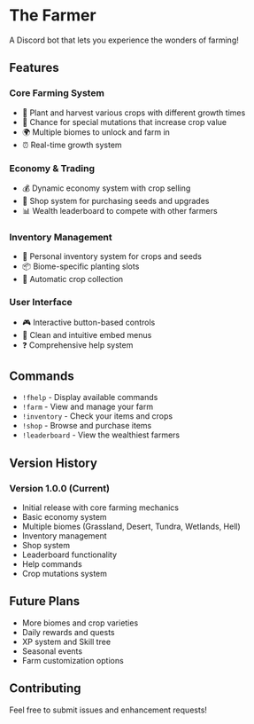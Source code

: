 # The Farmer

A Discord bot that lets you experience the wonders of farming!  

## Features

### Core Farming System
- 🌱 Plant and harvest various crops with different growth times
- 🌟 Chance for special mutations that increase crop value
- 🌍 Multiple biomes to unlock and farm in
- ⏰ Real-time growth system

### Economy & Trading
- 💰 Dynamic economy system with crop selling
- 🏪 Shop system for purchasing seeds and upgrades
- 📊 Wealth leaderboard to compete with other farmers

### Inventory Management
- 🎒 Personal inventory system for crops and seeds
- 📦 Biome-specific planting slots
- 🔄 Automatic crop collection

### User Interface
- 🎮 Interactive button-based controls
- 📱 Clean and intuitive embed menus
- ❓ Comprehensive help system

## Commands

- `!fhelp` - Display available commands
- `!farm` - View and manage your farm
- `!inventory` - Check your items and crops
- `!shop` - Browse and purchase items
- `!leaderboard` - View the wealthiest farmers

## Version History

### Version 1.0.0 (Current)
- Initial release with core farming mechanics
- Basic economy system
- Multiple biomes (Grassland, Desert, Tundra, Wetlands, Hell)
- Inventory management
- Shop system
- Leaderboard functionality
- Help commands
- Crop mutations system

## Future Plans

- More biomes and crop varieties
- Daily rewards and quests
- XP system and Skill tree
- Seasonal events
- Farm customization options

## Contributing

Feel free to submit issues and enhancement requests!